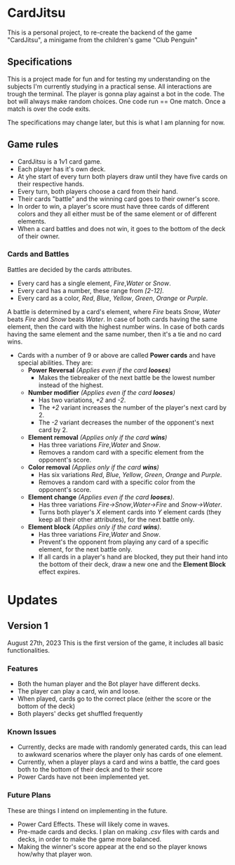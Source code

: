 # CardJitsu
This is a personal project, to re-create the backend of the game "CardJitsu", a minigame from the children's game "Club Penguin"

## Specifications
This is a project made for fun and for testing my understanding on the subjects I'm currently studying in a practical sense.
All interactions are trough the terminal.
The player is gonna play against a bot in the code.
The bot will always make random choices.
One code run == One match. Once a match is over the code exits.

The specifications may change later, but this is what I am planning for now.

## Game rules
- CardJitsu is a 1v1 card game.
- Each player has it's own deck.
- At yhe start of every turn both players draw until they have five cards on their respective hands.
- Every turn, both players choose a card from their hand.
- Their cards "battle" and the winning card goes to their owner's score.
- In order to win, a player's score must have three cards of different colors and they all either must be of the same element or of different elements.
- When a card battles and does not win, it goes to the bottom of the deck of their owner.

### Cards and Battles
Battles are decided by the cards attributes.
- Every card has a single element, *Fire*,*Water* or *Snow*.
- Every card has a number, these range from *[2-12]*.
- Every card as a color, *Red*, *Blue*, *Yellow*, *Green*, *Orange* or *Purple*.

A battle is determined by a card's element, where *Fire* beats *Snow*, *Water* beats *Fire* and *Snow* beats *Water*.
In case of both cards having the same element, then the card with the highest number wins.
In case of both cards having the same element and the same number, then it's a tie and no card wins.

- Cards with a number of 9 or above are called **Power cards** and have special abilities. They are:
    - **Power Reversal** *(Applies even if the card **looses**)*
        - Makes the tiebreaker of the next battle be the lowest number instead of the highest.
    - **Number modifier**  *(Applies even if the card **looses**)*
        - Has two variations, *+2* and *-2*.
        - The *+2* variant increases the number of the player's next card by 2.
        - The *-2* variant decreases the number of the opponent's next card by 2.
    - **Element removal** *(Applies only if the card **wins**)*
        - Has three variations *Fire*,*Water* and *Snow*.
        - Removes a random card with a specific element from the opponent's score.
    - **Color removal** *(Applies only if the card **wins**)*
        - Has six variations *Red*, *Blue*, *Yellow*, *Green*, *Orange* and *Purple*.
        - Removes a random card with a specific color from the opponent's score.
    - **Element change** *(Applies even if the card **looses**)*.
        - Has three variations *Fire->Snow*,*Water->Fire* and *Snow->Water*.
        - Turns both player's *X* element cards into *Y* element cards (they keep all their other attributes), for the next battle only.
    - **Element block** *(Applies only if the card **wins**)*.
        - Has three variations *Fire*,*Water* and *Snow*.
        - Prevent's the opponent from playing any card of a specific element, for the next battle only.
        - If all cards in a player's hand are blocked, they put their hand into the bottom of their deck, draw a new one and the **Element Block** effect expires.

# Updates
## Version 1
August 27th, 2023
This is the first version of the game, it includes all basic functionalities.
### Features
- Both the human player and the Bot player have different decks.
- The player can play a card, win and loose.
- When played, cards go to the correct place (either the score or the bottom of the deck)
- Both players' decks get shuffled frequently

### Known Issues
- Currently, decks are made with randomly generated cards, this can lead to awkward scenarios where the player only has cards of one element.
- Currently, when a player plays a card and wins a battle, the card goes both to the bottom of their deck and to their score
- Power Cards have not been implemented yet.

### Future Plans
These are things I intend on implementing in the future.
- Power Card Effects. These will likely come in waves. 
- Pre-made cards and decks. I plan on making *.csv* files with cards and decks, in order to make the game more balanced.
- Making the winner's score appear at the end so the player knows how/why that player won.
